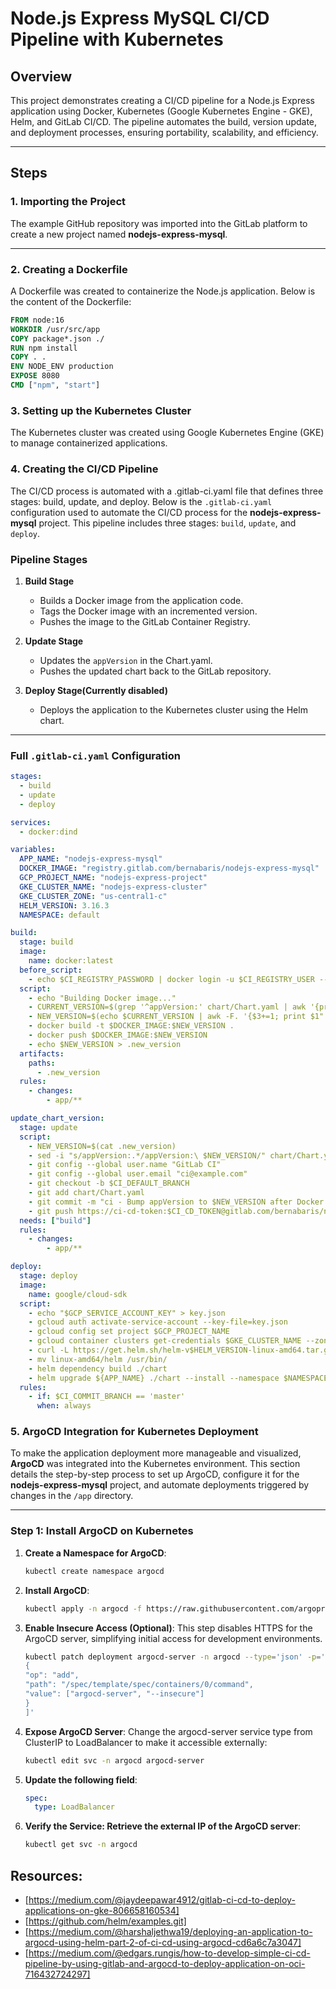 
# Node.js Express MySQL CI/CD Pipeline with Kubernetes

## Overview
This project demonstrates creating a CI/CD pipeline for a Node.js Express application using Docker, Kubernetes (Google Kubernetes Engine - GKE), Helm, and GitLab CI/CD. The pipeline automates the build, version update, and deployment processes, ensuring portability, scalability, and efficiency.

---

## Steps

### 1. Importing the Project
The example GitHub repository was imported into the GitLab platform to create a new project named **nodejs-express-mysql**.

---

### 2. Creating a Dockerfile
A Dockerfile was created to containerize the Node.js application. Below is the content of the Dockerfile:

```dockerfile
FROM node:16
WORKDIR /usr/src/app
COPY package*.json ./
RUN npm install
COPY . .
ENV NODE_ENV production
EXPOSE 8080
CMD ["npm", "start"]
```

### 3. Setting up the Kubernetes Cluster
The Kubernetes cluster was created using Google Kubernetes Engine (GKE) to manage containerized applications.

### 4. Creating the CI/CD Pipeline
The CI/CD process is automated with a .gitlab-ci.yaml file that defines three stages: build, update, and deploy.
Below is the `.gitlab-ci.yaml` configuration used to automate the CI/CD process for the **nodejs-express-mysql** project. This pipeline includes three stages: `build`, `update`, and `deploy`.

### Pipeline Stages

1. **Build Stage**
    - Builds a Docker image from the application code.
    - Tags the Docker image with an incremented version.
    - Pushes the image to the GitLab Container Registry.

2. **Update Stage**
    - Updates the `appVersion` in the Chart.yaml.
    - Pushes the updated chart back to the GitLab repository.

3. **Deploy Stage(Currently disabled)**
    - Deploys the application to the Kubernetes cluster using the Helm chart.

---

### Full `.gitlab-ci.yaml` Configuration

```yaml
stages:
  - build
  - update
  - deploy

services:
  - docker:dind

variables:
  APP_NAME: "nodejs-express-mysql"
  DOCKER_IMAGE: "registry.gitlab.com/bernabaris/nodejs-express-mysql"
  GCP_PROJECT_NAME: "nodejs-express-project"
  GKE_CLUSTER_NAME: "nodejs-express-cluster"
  GKE_CLUSTER_ZONE: "us-central1-c"
  HELM_VERSION: 3.16.3
  NAMESPACE: default

build:
  stage: build
  image:
    name: docker:latest
  before_script:
    - echo $CI_REGISTRY_PASSWORD | docker login -u $CI_REGISTRY_USER --password-stdin $CI_REGISTRY
  script:
    - echo "Building Docker image..."
    - CURRENT_VERSION=$(grep '^appVersion:' chart/Chart.yaml | awk '{print $2}')
    - NEW_VERSION=$(echo $CURRENT_VERSION | awk -F. '{$3+=1; print $1"."$2"."$3}')
    - docker build -t $DOCKER_IMAGE:$NEW_VERSION .
    - docker push $DOCKER_IMAGE:$NEW_VERSION
    - echo $NEW_VERSION > .new_version
  artifacts:
    paths:
      - .new_version
  rules:
    - changes:
        - app/**

update_chart_version:
  stage: update
  script:
    - NEW_VERSION=$(cat .new_version)
    - sed -i "s/appVersion:.*/appVersion:\ $NEW_VERSION/" chart/Chart.yaml
    - git config --global user.name "GitLab CI"
    - git config --global user.email "ci@example.com"
    - git checkout -b $CI_DEFAULT_BRANCH
    - git add chart/Chart.yaml
    - git commit -m "ci - Bump appVersion to $NEW_VERSION after Docker push"
    - git push https://ci-cd-token:$CI_CD_TOKEN@gitlab.com/bernabaris/nodejs-express-mysql.git HEAD:$CI_COMMIT_REF_NAME
  needs: ["build"]
  rules:
    - changes:
        - app/**

deploy:
  stage: deploy
  image:
    name: google/cloud-sdk
  script:
    - echo "$GCP_SERVICE_ACCOUNT_KEY" > key.json
    - gcloud auth activate-service-account --key-file=key.json
    - gcloud config set project $GCP_PROJECT_NAME
    - gcloud container clusters get-credentials $GKE_CLUSTER_NAME --zone $GKE_CLUSTER_ZONE
    - curl -L https://get.helm.sh/helm-v$HELM_VERSION-linux-amd64.tar.gz | tar xz
    - mv linux-amd64/helm /usr/bin/
    - helm dependency build ./chart
    - helm upgrade ${APP_NAME} ./chart --install --namespace $NAMESPACE
  rules:
    - if: $CI_COMMIT_BRANCH == 'master'
      when: always
```
### 5. ArgoCD Integration for Kubernetes Deployment

To make the application deployment more manageable and visualized, **ArgoCD** was integrated into the Kubernetes environment. This section details the step-by-step process to set up ArgoCD, configure it for the **nodejs-express-mysql** project, and automate deployments triggered by changes in the `/app` directory.

---

### Step 1: Install ArgoCD on Kubernetes

1. **Create a Namespace for ArgoCD**:
   ```bash
   kubectl create namespace argocd
2. **Install ArgoCD**:
   ```bash
   kubectl apply -n argocd -f https://raw.githubusercontent.com/argoproj/argo-cd/stable/manifests/install.yaml

3. **Enable Insecure Access (Optional)**: This step disables HTTPS for the ArgoCD server, simplifying initial access for development environments.
   ```bash
   kubectl patch deployment argocd-server -n argocd --type='json' -p='[
   {
   "op": "add",
   "path": "/spec/template/spec/containers/0/command",
   "value": ["argocd-server", "--insecure"]
   }
   ]'
4. **Expose ArgoCD Server**: Change the argocd-server service type from ClusterIP to LoadBalancer to make it accessible externally:
   ```bash
   kubectl edit svc -n argocd argocd-server
5. **Update the following field**:
   ```yaml
   spec:
     type: LoadBalancer
6. **Verify the Service: Retrieve the external IP of the ArgoCD server**:
   ```bash
   kubectl get svc -n argocd

## Resources:
- [https://medium.com/@jaydeepawar4912/gitlab-ci-cd-to-deploy-applications-on-gke-806658160534]
- [https://github.com/helm/examples.git]
- [https://medium.com/@harshaljethwa19/deploying-an-application-to-argocd-using-helm-part-2-of-ci-cd-using-argocd-cd6a6c7a3047]
- [https://medium.com/@edgars.rungis/how-to-develop-simple-ci-cd-pipeline-by-using-gitlab-and-argocd-to-deploy-application-on-oci-716432724297]
